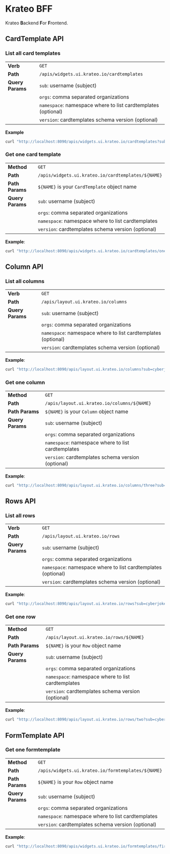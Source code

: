 # Krateo BFF

Krateo **B**ackend **F**or **F**rontend.

## CardTemplate API

### List all card templates

|                   |                                                                                     |
|:------------------|:------------------------------------------------------------------------------------|
| **Verb**          | `GET`                                                                               |
| **Path**          | `/apis/widgets.ui.krateo.io/cardtemplates`                                          |
| **Query Params**  | `sub`: username (subject)                                                           |
|                   | `orgs`: comma separated organizations                                               |
|                   | `namespace`: namespace where to list cardtemplates (optional)                       |
|                   | `version`: cardtemplates schema version (optional)                                  |

**Example**

```sh
curl "http://localhost:8090/apis/widgets.ui.krateo.io/cardtemplates?sub=cyberjoker&orgs=devs&namespace=demo-system"
```

### Get one card template

|                   |                                                                                     |
|:------------------|:------------------------------------------------------------------------------------|
| **Method**        | `GET`                                                                               |
| **Path**          | `/apis/widgets.ui.krateo.io/cardtemplates/${NAME}`                                  |
| **Path Params**   | `${NAME}` is your `CardTemplate` object name                                        |
| **Query Params**  | `sub`: username (subject)                                                           |
|                   | `orgs`: comma separated organizations                                               |
|                   | `namespace`: namespace where to list cardtemplates                                  |
|                   | `version`: cardtemplates schema version (optional)                                  |

**Example**:

```sh
curl "http://localhost:8090/apis/widgets.ui.krateo.io/cardtemplates/one?sub=cyberjoker&orgs=devs&namespace=demo-system"
```

## Column API

### List all columns

|                   |                                                                                     |
|:------------------|:------------------------------------------------------------------------------------|
| **Verb**          | `GET`                                                                               |
| **Path**          | `/apis/layout.ui.krateo.io/columns`                                          |
| **Query Params**  | `sub`: username (subject)                                                           |
|                   | `orgs`: comma separated organizations                                               |
|                   | `namespace`: namespace where to list cardtemplates (optional)                       |
|                   | `version`: cardtemplates schema version (optional)                                  |

**Example**:

```sh
curl "http://localhost:8090/apis/layout.ui.krateo.io/columns?sub=cyberjoker&orgs=devs&namespace=demo-system"
```

### Get one column

|                   |                                                                                     |
|:------------------|:------------------------------------------------------------------------------------|
| **Method**        | `GET`                                                                               |
| **Path**          | `/apis/layout.ui.krateo.io/columns/${NAME}`                                  |
| **Path Params**   | `${NAME}` is your `Column` object name                                        |
| **Query Params**  | `sub`: username (subject)                                                           |
|                   | `orgs`: comma separated organizations                                               |
|                   | `namespace`: namespace where to list cardtemplates                                  |
|                   | `version`: cardtemplates schema version (optional)                                  |

**Example**:

```sh
curl "http://localhost:8090/apis/layout.ui.krateo.io/columns/three?sub=cyberjoker&orgs=devs&namespace=demo-system"
```

## Rows API

### List all rows

|                   |                                                                                     |
|:------------------|:------------------------------------------------------------------------------------|
| **Verb**          | `GET`                                                                               |
| **Path**          | `/apis/layout.ui.krateo.io/rows`                                          |
| **Query Params**  | `sub`: username (subject)                                                           |
|                   | `orgs`: comma separated organizations                                               |
|                   | `namespace`: namespace where to list cardtemplates (optional)                       |
|                   | `version`: cardtemplates schema version (optional)                                  |

**Example**:

```sh
curl "http://localhost:8090/apis/layout.ui.krateo.io/rows?sub=cyberjoker&orgs=devs&namespace=demo-system"
```

### Get one row

|                   |                                                                                     |
|:------------------|:------------------------------------------------------------------------------------|
| **Method**        | `GET`                                                                               |
| **Path**          | `/apis/layout.ui.krateo.io/rows/${NAME}`                                  |
| **Path Params**   | `${NAME}` is your `Row` object name                                        |
| **Query Params**  | `sub`: username (subject)                                                           |
|                   | `orgs`: comma separated organizations                                               |
|                   | `namespace`: namespace where to list cardtemplates                                  |
|                   | `version`: cardtemplates schema version (optional)                                  |

**Example**:

```sh
curl "http://localhost:8090/apis/layout.ui.krateo.io/rows/two?sub=cyberjoker&orgs=devs&namespace=demo-system"
```

## FormTemplate API


### Get one formtemplate

|                   |                                                                                     |
|:------------------|:------------------------------------------------------------------------------------|
| **Method**        | `GET`                                                                               |
| **Path**          | `/apis/widgets.ui.krateo.io/formtemplates/${NAME}`                                  |
| **Path Params**   | `${NAME}` is your `Row` object name                                        |
| **Query Params**  | `sub`: username (subject)                                                           |
|                   | `orgs`: comma separated organizations                                               |
|                   | `namespace`: namespace where to list cardtemplates                                  |
|                   | `version`: cardtemplates schema version (optional)                                  |

**Example**:

```sh
curl "http://localhost:8090/apis/widgets.ui.krateo.io/formtemplates/fireworksapp?sub=cyberjoker&orgs=devs&namespace=demo-system"
```
